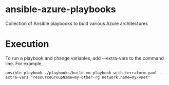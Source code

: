 # ansible-azure-playbooks
Collection of Ansible playbooks to buld various Azure architectures


# Execution

To run a playbook and change variables, add --extra-vars to the command line. For example,

```shell
ansible-playbook ./playbooks/build-vm-playbook-with-terraform.yaml --extra-vars "resourceGroupName=my-other-rg network.name=my-vnet"
```